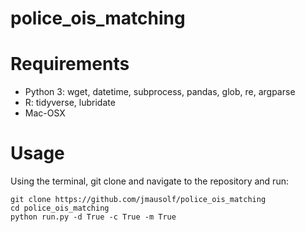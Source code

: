 # police_ois_matching

# Requirements

*	Python 3: wget, datetime, subprocess, pandas, glob, re, argparse
* 	R: tidyverse, lubridate
* 	Mac-OSX

# Usage

Using the terminal, git clone and navigate to the repository and run:

```
git clone https://github.com/jmausolf/police_ois_matching
cd police_ois_matching
python run.py -d True -c True -m True
```

